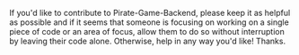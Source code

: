 If you'd like to contribute to Pirate-Game-Backend, please keep it as helpful as possible and if it seems that someone is focusing on working on a single piece of code or an area of focus, allow them to do so without interruption by leaving their code alone.
Otherwise, help in any way you'd like!
Thanks.
